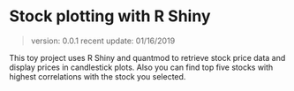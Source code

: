 # Stock plotting with R Shiny
> version: 0.0.1
> recent update: 01/16/2019

This toy project uses R Shiny and quantmod to retrieve stock price data and display prices in candlestick plots. Also you can find top five stocks with highest correlations with the stock you selected.


